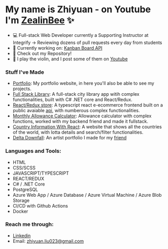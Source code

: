 # My name is Zhiyuan - on Youtube I'm [ZealinBee][website] ✨

- 💻 Full-stack Web Developer currently a Supporting Instructor at Integrify -> Reviewing dozens of pull requests every day from students
- 💪 Currently working on: [Kanban Board API][current-project]
- 🧮 Check out my Repository!
- 🎻 I play the violin, and I post some of them on [Youtube][website]

### Stuff I've Made

- [Portfolio][project1]: My portfolio website, in here you'll also be able to see my projects.
- [Full Stack Library][project4]: A full-stack city library app witih complex functionalities, built with C# .NET core and React/Redux.
- [React/Redux store][project6]: A typescript react e-ecommerce frontend built on a public avaiable [api][api], with numberous complex functionalities.
- [Monthly Allowance Calculator][project5]: Allowance calculator with complex functions, worked with my backend friend and made it fullstack.
- [Country Information With React][project2]: A website that shows all the countries of the world, with lotta details and search/filter functionalities.
- [Delta Downfall][project3]: An artist portfolio I made for my [friend][delta]

### Languages and Tools:

- HTML
- CSS/SCSS
- JAVASCRIPT/TYPESCRIPT
- REACT/REDUX
- C# / .NET Core
- PostgreSQL
- Azure Web App / Azure Database / Azure Virtual Machine / Azure Blob Storage
- CI/CD with Github Actions
- Docker

### Reach me through:
- [Linkedin][linkedin]
- Email: zhiyuan.liu023@gmail.com

<br />
<br />
<br />

[website]: https://youtube.com/zealinbee
[project1]: https://zealinbee.github.io/portfolio-v1/
[project2]: https://zealinbee.github.io/country-data-react-front-end-mentor
[project3]: https://downfall.netlify.app/
[project4]: https://integrify-library.netlify.app/
[project5]: https://spent-money-monthly-tracker-production.up.railway.app/
[delta]: https://twitter.com/delta_downfall_
[current-project]: https://github.com/ZealinBee/Kanban-API
[project6]: https://zhiyuan-shop.netlify.app/
[api]: https://fakeapi.platzi.com/
[linkedin]: https://www.linkedin.com/in/zhiyuan-liu-profile/
